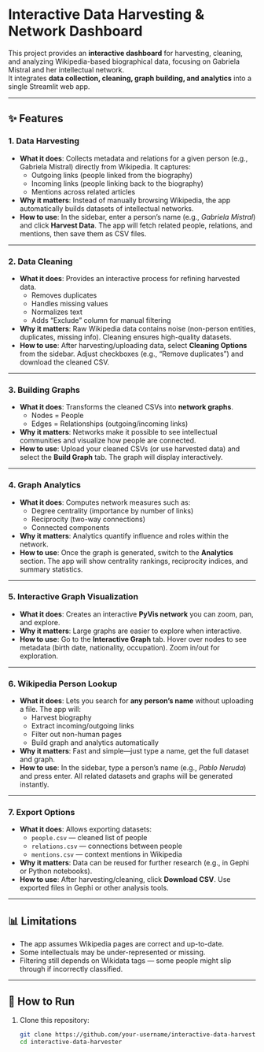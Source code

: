 # Interactive Data Harvesting & Network Dashboard

This project provides an **interactive dashboard** for harvesting, cleaning, and analyzing Wikipedia-based biographical data, focusing on Gabriela Mistral and her intellectual network.  
It integrates **data collection, cleaning, graph building, and analytics** into a single Streamlit web app.

---

## ✨ Features

### 1. Data Harvesting
- **What it does**: Collects metadata and relations for a given person (e.g., Gabriela Mistral) directly from Wikipedia. It captures:
  - Outgoing links (people linked from the biography)
  - Incoming links (people linking back to the biography)
  - Mentions across related articles
- **Why it matters**: Instead of manually browsing Wikipedia, the app automatically builds datasets of intellectual networks.
- **How to use**: In the sidebar, enter a person’s name (e.g., *Gabriela Mistral*) and click **Harvest Data**. The app will fetch related people, relations, and mentions, then save them as CSV files.

---

### 2. Data Cleaning
- **What it does**: Provides an interactive process for refining harvested data.
  - Removes duplicates
  - Handles missing values
  - Normalizes text
  - Adds “Exclude” column for manual filtering
- **Why it matters**: Raw Wikipedia data contains noise (non-person entities, duplicates, missing info). Cleaning ensures high-quality datasets.
- **How to use**: After harvesting/uploading data, select **Cleaning Options** from the sidebar. Adjust checkboxes (e.g., “Remove duplicates”) and download the cleaned CSV.

---

### 3. Building Graphs
- **What it does**: Transforms the cleaned CSVs into **network graphs**.
  - Nodes = People
  - Edges = Relationships (outgoing/incoming links)
- **Why it matters**: Networks make it possible to see intellectual communities and visualize how people are connected.
- **How to use**: Upload your cleaned CSVs (or use harvested data) and select the **Build Graph** tab. The graph will display interactively.

---

### 4. Graph Analytics
- **What it does**: Computes network measures such as:
  - Degree centrality (importance by number of links)
  - Reciprocity (two-way connections)
  - Connected components
- **Why it matters**: Analytics quantify influence and roles within the network.
- **How to use**: Once the graph is generated, switch to the **Analytics** section. The app will show centrality rankings, reciprocity indices, and summary statistics.

---

### 5. Interactive Graph Visualization
- **What it does**: Creates an interactive **PyVis network** you can zoom, pan, and explore.
- **Why it matters**: Large graphs are easier to explore when interactive.
- **How to use**: Go to the **Interactive Graph** tab. Hover over nodes to see metadata (birth date, nationality, occupation). Zoom in/out for exploration.

---

### 6. Wikipedia Person Lookup
- **What it does**: Lets you search for **any person’s name** without uploading a file. The app will:
  - Harvest biography
  - Extract incoming/outgoing links
  - Filter out non-human pages
  - Build graph and analytics automatically
- **Why it matters**: Fast and simple—just type a name, get the full dataset and graph.
- **How to use**: In the sidebar, type a person’s name (e.g., *Pablo Neruda*) and press enter. All related datasets and graphs will be generated instantly.

---

### 7. Export Options
- **What it does**: Allows exporting datasets:
  - `people.csv` — cleaned list of people
  - `relations.csv` — connections between people
  - `mentions.csv` — context mentions in Wikipedia
- **Why it matters**: Data can be reused for further research (e.g., in Gephi or Python notebooks).
- **How to use**: After harvesting/cleaning, click **Download CSV**. Use exported files in Gephi or other analysis tools.

---

## 📊 Limitations
- The app assumes Wikipedia pages are correct and up-to-date.  
- Some intellectuals may be under-represented or missing.  
- Filtering still depends on Wikidata tags — some people might slip through if incorrectly classified.

---

## 🚀 How to Run
1. Clone this repository:
   ```bash
   git clone https://github.com/your-username/interactive-data-harvester.git
   cd interactive-data-harvester

